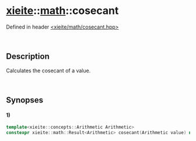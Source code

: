 # [xieite](../xieite.md)\:\:[math](../math.md)\:\:cosecant
Defined in header [<xieite/math/cosecant.hpp>](../../include/xieite/math/cosecant.hpp)

&nbsp;

## Description
Calculates the cosecant of a value.

&nbsp;

## Synopses
#### 1)
```cpp
template<xieite::concepts::Arithmetic Arithmetic>
constexpr xieite::math::Result<Arithmetic> cosecant(Arithmetic value) noexcept;
```
